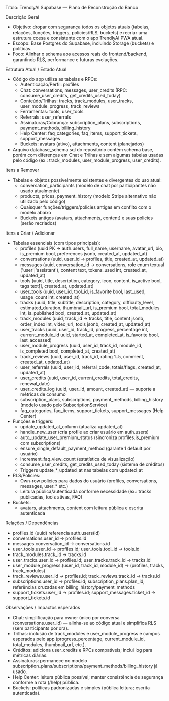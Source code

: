 Título: TrendlyAI Supabase — Plano de Reconstrução do Banco

Descrição Geral
- Objetivo: dropar com segurança todos os objetos atuais (tabelas, relações, funções, triggers, policies/RLS, buckets) e recriar uma estrutura coesa e consistente com o app TrendlyAI PWA atual.
- Escopo: Base Postgres do Supabase, incluindo Storage (buckets) e políticas.
- Foco: Alinhar o schema aos acessos reais do frontend/backend, garantindo RLS, performance e futuras evoluções.

Estrutura Atual / Estado Atual
- Código do app utiliza as tabelas e RPCs:
  - Autenticação/Perfil: profiles
  - Chat: conversations, messages, user_credits (RPC: consume_user_credits, get_credits_used_today)
  - Conteúdo/Trilhas: tracks, track_modules, user_tracks, user_module_progress, track_reviews
  - Ferramentas: tools, user_tools
  - Referrals: user_referrals
  - Assinaturas/Cobrança: subscription_plans, subscriptions, payment_methods, billing_history
  - Help Center: faq_categories, faq_items, support_tickets, support_messages
  - Buckets: avatars (ativo), attachments, content (planejados)
- Arquivo database_schema.sql do repositório contém schema base, porém com diferenças em Chat e Trilhas e sem algumas tabelas usadas pelo código (ex.: track_modules, user_module_progress, user_credits).

Itens a Remover
- Tabelas e objetos possivelmente existentes e divergentes do uso atual:
  - conversation_participants (modelo de chat por participantes não usado atualmente)
  - products, prices, payment_history (modelo Stripe alternativo não utilizado pelo código)
  - Quaisquer funções/triggers/policies antigas em conflito com o modelo abaixo
  - Buckets antigos (avatars, attachments, content) e suas policies (serão recriados)

Itens a Criar / Adicionar
- Tabelas essenciais (com tipos principais):
  - profiles (uuid PK → auth.users, full_name, username, avatar_url, bio, is_premium bool, preferences jsonb, created_at, updated_at)
  - conversations (uuid, user_id → profiles, title, created_at, updated_at)
  - messages (uuid, conversation_id → conversations, role enum textual ('user'|'assistant'), content text, tokens_used int, created_at, updated_at)
  - tools (uuid, title, description, category, icon, content, is_active bool, tags text[], created_at, updated_at)
  - user_tools (uuid, user_id, tool_id, is_favorite bool, last_used, usage_count int, created_at)
  - tracks (uuid, title, subtitle, description, category, difficulty_level, estimated_duration, thumbnail_url, is_premium bool, total_modules int, is_published bool, created_at, updated_at)
  - track_modules (uuid, track_id → tracks, title, content jsonb, order_index int, video_url, tools jsonb, created_at, updated_at)
  - user_tracks (uuid, user_id, track_id, progress_percentage int, current_module_id uuid, started_at, completed_at, is_favorite bool, last_accessed)
  - user_module_progress (uuid, user_id, track_id, module_id, is_completed bool, completed_at, created_at)
  - track_reviews (uuid, user_id, track_id, rating 1..5, comment, created_at, updated_at)
  - user_referrals (uuid, user_id, referral_code, totais/flags, created_at, updated_at)
  - user_credits (uuid, user_id, current_credits, total_credits, renewal_date)
  - user_credits_log (uuid, user_id, amount, created_at) — suporte a métricas de consumo
  - subscription_plans, subscriptions, payment_methods, billing_history (modelo usado pelo SubscriptionService)
  - faq_categories, faq_items, support_tickets, support_messages (Help Center)
- Funções e triggers:
  - update_updated_at_column (atualiza updated_at)
  - handle_new_user (cria profile ao criar usuário em auth.users)
  - auto_update_user_premium_status (sincroniza profiles.is_premium com subscriptions)
  - ensure_single_default_payment_method (garante 1 default por usuário)
  - increment_faq_view_count (estatística de visualização)
  - consume_user_credits, get_credits_used_today (sistema de créditos)
  - Triggers update_*_updated_at nas tabelas com updated_at
- RLS/Policies:
  - Own-row policies para dados do usuário (profiles, conversations, messages, user_* etc.)
  - Leitura pública/autenticada conforme necessidade (ex.: tracks publicadas, tools ativas, FAQ)
- Buckets:
  - avatars, attachments, content com leitura pública e escrita autenticada

Relações / Dependências
- profiles.id (uuid) referencia auth.users(id)
- conversations.user_id → profiles.id
- messages.conversation_id → conversations.id
- user_tools.user_id → profiles.id; user_tools.tool_id → tools.id
- track_modules.track_id → tracks.id
- user_tracks.user_id → profiles.id; user_tracks.track_id → tracks.id
- user_module_progress.(user_id, track_id, module_id) → (profiles, tracks, track_modules)
- track_reviews.user_id → profiles.id; track_reviews.track_id → tracks.id
- subscriptions.user_id → profiles.id; subscription_plans.plan_id; referências cruzadas em billing_history/payment_methods
- support_tickets.user_id → profiles.id; support_messages.ticket_id → support_tickets.id

Observações / Impactos esperados
- Chat: simplificação para owner único por conversa (conversations.user_id) — alinha-se ao código atual e simplifica RLS (sem participants por ora).
- Trilhas: inclusão de track_modules e user_module_progress e campos esperados pelo app (progress_percentage, current_module_id, total_modules, thumbnail_url, etc.).
- Créditos: adiciona user_credits e RPCs compatíveis; inclui log para métricas diárias.
- Assinaturas: permanece no modelo subscription_plans/subscriptions/payment_methods/billing_history já usado.
- Help Center: leitura pública possível; manter consistência de segurança conforme a rota (/help) pública.
- Buckets: políticas padronizadas e simples (pública leitura; escrita autenticada).


